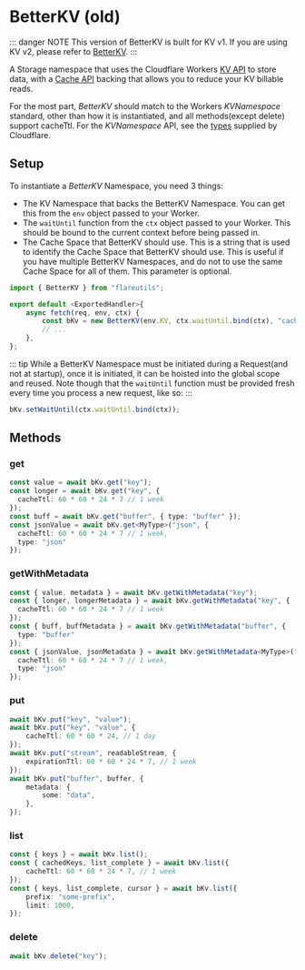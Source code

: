 # BetterKV (old)

::: danger NOTE
This version of BetterKV is built for KV v1. If you are using KV v2, please refer to [BetterKV](/betterkv).
:::

A Storage namespace that uses the Cloudflare Workers [KV API](https://developers.cloudflare.com/workers/runtime-apis/kv) to store data, with a [Cache API](https://developers.cloudflare.com/workers/runtime-apis/cache) backing that allows you to reduce your KV billable reads.

For the most part, _BetterKV_ should match to the Workers _KVNamespace_ standard, other than how it is instantiated, and all methods(except delete) support cacheTtl. For the _KVNamespace_ API, see the [types](https://github.com/cloudflare/workers-types) supplied by Cloudflare.

## Setup

To instantiate a _BetterKV_ Namespace, you need 3 things:

- The KV Namespace that backs the BetterKV Namespace. You can get this from the `env` object passed to your Worker.
- The `waitUntil` function from the `ctx` object passed to your Worker. This should be bound to the current context before being passed in.
- The Cache Space that BetterKV should use. This is a string that is used to identify the Cache Space that BetterKV should use. This is useful if you have multiple BetterKV Namespaces, and do not to use the same Cache Space for all of them. This parameter is optional.

```ts
import { BetterKV } from "flareutils";

export default <ExportedHandler>{
	async fetch(req, env, ctx) {
		const bKv = new BetterKV(env.KV, ctx.waitUntil.bind(ctx), "cachespace");
		// ...
	},
};
```

::: tip
While a BetterKV Namespace must be initiated during a Request(and not at startup), once it is initiated, it can be hoisted into the global scope and reused. Note though that the `waitUntil` function must be provided fresh every time you process a new request, like so:
:::

```ts
bKv.setWaitUntil(ctx.waitUntil.bind(ctx));
```

## Methods

### get

```ts
const value = await bKv.get("key");
const longer = await bKv.get("key", {
  cacheTtl: 60 * 60 * 24 * 7 // 1 week
});
const buff = await bKv.get("buffer", { type: "buffer" });
const jsonValue = await bKv.get<MyType>("json", {
  cacheTtl: 60 * 60 * 24 * 7 // 1 week,
  type: "json"
});
```

### getWithMetadata

```ts
const { value, metadata } = await bKv.getWithMetadata("key");
const { longer, longerMetadata } = await bKv.getWithMetadata("key", {
  cacheTtl: 60 * 60 * 24 * 7 // 1 week
});
const { buff, buffMetadata } = await bKv.getWithMetadata("buffer", {
  type: "buffer"
});
const { jsonValue, jsonMetadata } = await bKv.getWithMetadata<MyType>("json", {
  cacheTtl: 60 * 60 * 24 * 7 // 1 week,
  type: "json"
});
```

### put

```ts
await bKv.put("key", "value");
await bKv.put("key", "value", {
	cacheTtl: 60 * 60 * 24, // 1 day
});
await bKv.put("stream", readableStream, {
	expirationTtl: 60 * 60 * 24 * 7, // 1 week
});
await bKv.put("buffer", buffer, {
	metadata: {
		some: "data",
	},
});
```

### list

```ts
const { keys } = await bKv.list();
const { cachedKeys, list_complete } = await bKv.list({
	cacheTtl: 60 * 60 * 24 * 7, // 1 week
});
const { keys, list_complete, cursor } = await bKv.list({
	prefix: "some-prefix",
	limit: 1000,
});
```

### delete

```ts
await bKv.delete("key");
```
